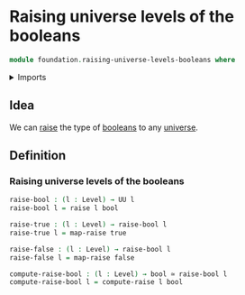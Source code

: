 # Raising universe levels of the booleans

```agda
module foundation.raising-universe-levels-booleans where
```

<details><summary>Imports</summary>

```agda
open import foundation.raising-universe-levels
open import foundation.universe-levels

open import foundation-core.booleans
open import foundation-core.equivalences
```

</details>

## Idea

We can [raise](foundation.raising-universe-levels.md) the type of
[booleans](foundation-core.booleans.md) to any
[universe](foundation.universe-levels.md).

## Definition

### Raising universe levels of the booleans

```agda
raise-bool : (l : Level) → UU l
raise-bool l = raise l bool

raise-true : (l : Level) → raise-bool l
raise-true l = map-raise true

raise-false : (l : Level) → raise-bool l
raise-false l = map-raise false

compute-raise-bool : (l : Level) → bool ≃ raise-bool l
compute-raise-bool l = compute-raise l bool
```

